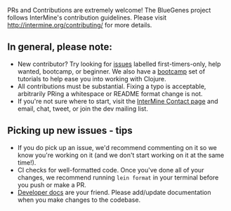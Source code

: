 PRs and Contributions are extremely welcome! The BlueGenes project follows InterMine's contribution guidelines. Please visit http://intermine.org/contributing/ for more details.

## In general, please note:

 - New contributor? Try looking for [issues](https://github.com/intermine/bluegenes/issues) labelled first-timers-only, help wanted, bootcamp, or beginner. We also have a [bootcamp](https://github.com/yochannah/clojure-bootcamp) set of tutorials to help ease you into working with Clojure.
 - All contributions must be substantial. Fixing a typo is acceptable, arbitrarily PRing a whitespace or README format change is not.
 - If you're not sure where to start, visit the [InterMine Contact page](http://intermine.org/contact/) and email, chat, tweet, or join the dev mailing list.


## Picking up new issues - tips

- If you do pick up an issue, we'd recommend commenting on it so we know you're working on it (and we don't start working on it at the same time!).
- CI checks for well-formatted code. Once you've done all of your changes, we recommend running `lein format` in your terminal before you push or make a PR.
- [Developer docs](https://github.com/intermine/bluegenes/tree/dev/docs) are your friend. Please add/update documentation when you make changes to the codebase.
